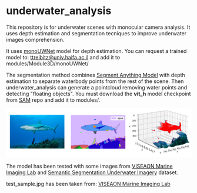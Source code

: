 # underwater_analysis
This repository is for underwater scenes with monocular camera analysis. It uses depth estimation and segmentation tecniques to improve underwater images comprehension.

It uses [monoUWNet](https://github.com/shlomi-amitai/monoUWNet) model for depth estimation. You can request a trained model to: ttreibitz@univ.haifa.ac.il and add it to modules/Module3D/monoUWNet/

The segmentation method combines [Segment Anything Model](https://github.com/facebookresearch/segment-anything) with depth estimation to separate waterbody points from the rest of the scene. Then underwater_analysis can generate a pointcloud removing water points and detecting "floating objects". You must download the **vit_h** model checkpoint from [SAM](https://github.com/facebookresearch/segment-anything) repo and add it to modules/.

![Results for an example image.](https://github.com/cborjamoreno/underwater_analysis/blob/main/example.png?raw=true)

The model has been tested with some images from [VISEAON Marine Imaging Lab](https://www.viseaon.haifa.ac.il/) and [Semantic Segmentation Underwater Imagery](https://www.kaggle.com/datasets/ashish2001/semantic-segmentation-of-underwater-imagery-suim) dataset.

test_sample.jpg has been taken from: [VISEAON Marine Imaging Lab](https://www.viseaon.haifa.ac.il/)


